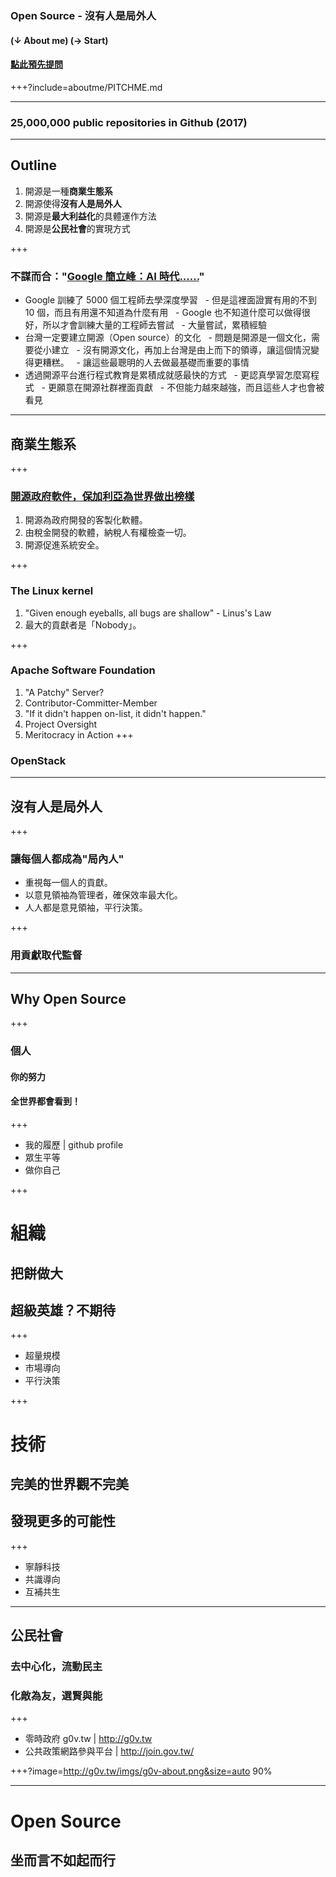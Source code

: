 ### Open Source - 沒有人是局外人
#### (↓ About me) (→ Start)
#### [點此預先提問](https://app2.sli.do/event/cdoxqbn8)

+++?include=aboutme/PITCHME.md

---

### 25,000,000 public repositories in Github (2017)

---

## Outline
1. 開源是一種**商業生態系**
2. 開源使得**沒有人是局外人**
3. 開源是**最大利益化**的具體運作方法
4. 開源是**公民社會**的實現方式

+++

### 不謀而合："[Google 簡立峰：AI 時代......](https://www.inside.com.tw/2017/09/27/ai-industry)"
- Google 訓練了 5000 個工程師去學深度學習
   - 但是這裡面證實有用的不到 10 個，而且有用還不知道為什麼有用
   - Google 也不知道什麼可以做得很好，所以才會訓練大量的工程師去嘗試
   - 大量嘗試，累積經驗
- 台灣一定要建立開源（Open source）的文化
   - 問題是開源是一個文化，需要從小建立
   - 沒有開源文化，再加上台灣是由上而下的領導，讓這個情況變得更糟糕。
   - 讓這些最聰明的人去做最基礎而重要的事情
- 透過開源平台進行程式教育是累積成就感最快的方式
   - 更認真學習怎麼寫程式
   - 更願意在開源社群裡面貢獻
   - 不但能力越來越強，而且這些人才也會被看見

---

## 商業生態系

+++

### [開源政府軟件，保加利亞為世界做出榜樣](https://theinitium.com/article/20160707-dailynews-Bulgaria-open-source-software/)
1. 開源為政府開發的客製化軟體。
2. 由稅金開發的軟體，納稅人有權檢查一切。
3. 開源促進系統安全。

+++

### The Linux kernel
1. "Given enough eyeballs, all bugs are shallow" - Linus's Law
2. 最大的貢獻者是「Nobody」。

+++
### Apache Software Foundation
1. "A Patchy" Server?
2. Contributor-Committer-Member
3. "If it didn't happen on-list, it didn't happen."
4. Project Oversight
5. Meritocracy in Action
+++
### OpenStack

---

## 沒有人是局外人

+++

### 讓每個人都成為"局內人"
- 重視每一個人的貢獻。
- 以意見領袖為管理者，確保效率最大化。
- 人人都是意見領袖，平行決策。

+++

### 用貢獻取代監督

---

## Why Open Source

+++

### 個人
#### 你的努力
#### 全世界都會看到！

+++

- 我的履歷 | github profile
- 眾生平等
- 做你自己

+++

# 組織
## 把餅做大
## 超級英雄？不期待

+++

- 超量規模
- 市場導向
- 平行決策

+++

# 技術
## 完美的世界觀不完美
## 發現更多的可能性

+++

- 寧靜科技
- 共識導向
- 互補共生

---

## 公民社會
### 去中心化，流動民主
### 化敵為友，選賢與能

+++

- 零時政府 g0v.tw | http://g0v.tw
- 公共政策網路參與平台 | http://join.gov.tw/

+++?image=http://g0v.tw/imgs/g0v-about.png&size=auto 90%

---

# Open Source
## 坐而言不如起而行

